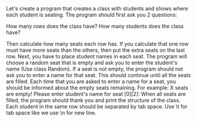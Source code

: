 Let's create a program that creates a class with students and shows where each student is seating. The program should first ask you 2 questions:
	
How many rows does the class have?
	How many students does the class have?

Then calculate how many seats each row has. If you calculate that one row must have more seats than the others, then put the extra seats on the last row.
Next, you have to place student names in each seat. The program will choose a random seat that is empty and ask you to enter the student's name (Use class Random). If a seat is not empty, the program should not ask you to enter a name for that seat. This should continue until all the seats are filled. Each time that you are asked to enter a name for a seat, you should be informed about the empty seats remaining. For example:
X seats are empty!
Please enter student's name for seat [0][2]:
When all seats are filled, the program should thank you and print the structure of the class. Each student in the same row should be separated by tab space. Use \t for tab space like we use \n for new line.